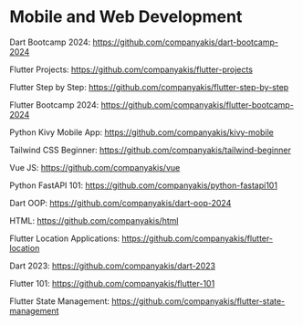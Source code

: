 # Mobile and Web Development

Dart Bootcamp 2024:
https://github.com/companyakis/dart-bootcamp-2024

Flutter Projects:
https://github.com/companyakis/flutter-projects

Flutter Step by Step:
https://github.com/companyakis/flutter-step-by-step

Flutter Bootcamp 2024:
https://github.com/companyakis/flutter-bootcamp-2024

Python Kivy Mobile App:
https://github.com/companyakis/kivy-mobile

Tailwind CSS Beginner:
https://github.com/companyakis/tailwind-beginner

Vue JS:
https://github.com/companyakis/vue

Python FastAPI 101:
https://github.com/companyakis/python-fastapi101

Dart OOP:
https://github.com/companyakis/dart-oop-2024

HTML:
https://github.com/companyakis/html

Flutter Location Applications:
https://github.com/companyakis/flutter-location

Dart 2023:
https://github.com/companyakis/dart-2023

Flutter 101:
https://github.com/companyakis/flutter-101

Flutter State Management:
https://github.com/companyakis/flutter-state-management


